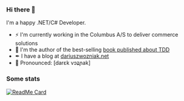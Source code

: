 ### Hi there 👋

I'm a happy .NET/C# Developer.

- ⚡ I'm currently working in the Columbus A/S to deliver commerce solutions
- 📕 I'm the author of the best-selling [book published about TDD](https://helion.pl/ksiazki/tdd-techniki-programowania-sterowanego-testami-dariusz-wozniak,tddppr.htm)
- ✒ I have a blog at [dariuszwozniak.net](https://dariuszwozniak.net/)
- 🔣 Pronounced: [darɛk vɔʑɲak]

### Some stats

[![ReadMe Card](https://github-readme-stats.vercel.app/api?username=dariusz-wozniak)](https://github.com/dariusz-wozniak)
